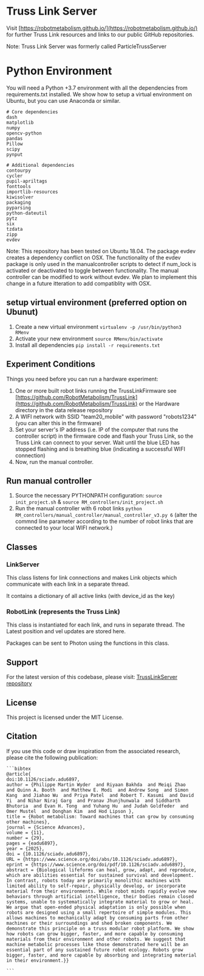 # Truss Link Server
Visit [https://robotmetabolism.github.io/](https://robotmetabolism.github.io/) for further Truss Link resources and links to our public GitHub repositories.

Note: Truss Link Server was formerly called ParticleTrussServer

# Python Environment
You will need a Python +3.7 environment with all the dependencies from requirements.txt installed. We show how to setup a virtual environment on Ubuntu, but you can use Anaconda or similar.

```
# Core dependencies
dash
matplotlib
numpy
opencv-python
pandas
Pillow
scipy
pynput

# Additional dependencies
contourpy
cycler
pupil-apriltags
fonttools
importlib-resources
kiwisolver
packaging
pyparsing
python-dateutil
pytz
six
tzdata
zipp
evdev
```
Note: This repository has been tested on Ubuntu 18.04. The package evdev creates a dependency conflict on OSX. The functionality of the evdev package is only used in the manualcontroller scripts to detect if num_lock is activated or deactivated to toggle between functionality. The manual controller can be modified to work without evdev. We plan to implement this change in a future itteration to add compatiblity with OSX.

## setup virtual environment (preferred option on Ubunut)
1. Create a new virtual environment `virtualenv -p /usr/bin/python3 RMenv`
2. Activate your new environment `source RMenv/bin/activate`
3. Install all dependencies `pip install -r requirements.txt`

## Experiment Conditions
Things you need before you can run a hardware experiment:
1. One or more built robot links running the TrussLinkFirmware see [https://github.com/RobotMetabolism/TrussLink](https://github.com/RobotMetabolism/TrussLink) or the Hardware directory in the data release repository
2. A WIFI network with SSID "team20_mobile" with password "robots1234" (you can alter this in the firmware)
3. Set your server's IP address (i.e. IP of the computer that runs the controller script) in the firmware code and flash your Truss Link, so the Truss Link can connect to your server. Wait until the blue LED has stopped flashing and is breathing blue (indicating a successful WIFI connection)
4. Now, run the manual controller.

## Run manual controller
1. Source the necessary PYTHONPATH configuration: `source init_project.sh` & `source RM_controllers/init_project.sh`
2. Run the manual controller with 6 robot links `python RM_controllers/manual_controller/manual_controller_v3.py 6` (alter the commnd line parameter according to the number of robot links that are connected to your local WIFI network.)
## Classes
### LinkServer

This class listens for link connections and makes Link objects which communicate with each link in a separate thread.

It contains a dictionary of all active links (with device_id as the key)

### RobotLink (represents the Truss Link)

This class is instantiated for each link, and runs in separate thread. The Latest position and vel updates are stored here.

Packages can be sent to Photon using the functions in this class.

## Support
For the latest version of this codebase, please visit: 
[TrussLinkServer repository](https://github.com/RobotMetabolism/TrussLinkServer)

## License

This project is licensed under the MIT License.

## Citation

If you use this code or draw inspiration from the associated research, please cite the following publication:

    ```bibtex
    @article{
    doi:10.1126/sciadv.adu6897,
    author = {Philippe Martin Wyder  and Riyaan Bakhda  and Meiqi Zhao  and Quinn A. Booth  and Matthew E. Modi  and Andrew Song  and Simon Kang  and Jiahao Wu  and Priya Patel  and Robert T. Kasumi  and David Yi  and Nihar Niraj Garg  and Pranav Jhunjhunwala  and Siddharth Bhutoria  and Evan H. Tong  and Yuhang Hu  and Judah Goldfeder  and Omer Mustel  and Donghan Kim  and Hod Lipson },
    title = {Robot metabolism: Toward machines that can grow by consuming other machines},
    journal = {Science Advances},
    volume = {11},
    number = {29},
    pages = {eadu6897},
    year = {2025},
    doi = {10.1126/sciadv.adu6897},
    URL = {https://www.science.org/doi/abs/10.1126/sciadv.adu6897},
    eprint = {https://www.science.org/doi/pdf/10.1126/sciadv.adu6897},
    abstract = {Biological lifeforms can heal, grow, adapt, and reproduce, which are abilities essential for sustained survival and development. In contrast, robots today are primarily monolithic machines with limited ability to self-repair, physically develop, or incorporate material from their environments. While robot minds rapidly evolve new behaviors through artificial intelligence, their bodies remain closed systems, unable to systematically integrate material to grow or heal. We argue that open-ended physical adaptation is only possible when robots are designed using a small repertoire of simple modules. This allows machines to mechanically adapt by consuming parts from other machines or their surroundings and shed broken components. We demonstrate this principle on a truss modular robot platform. We show how robots can grow bigger, faster, and more capable by consuming materials from their environment and other robots. We suggest that machine metabolic processes like those demonstrated here will be an essential part of any sustained future robot ecology. Robots grow bigger, faster, and more capable by absorbing and integrating material in their environment.}}

    ```
